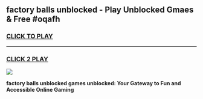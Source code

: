 
## factory balls unblocked - Play Unblocked Gmaes & Free #oqafh
<h3>
<a href="https://news.freeplayer.one?title=factory_balls_unblocked&ref=24F">CLICK TO PLAY</a></h3>
<hr>

<h3>
<a href="https://news.freeplayer.one?title=factory_balls_unblocked&ref=24F">CLICK 2 PLAY</a>
  
</h3>

<a href="https://news.freeplayer.one?title=factory_balls_unblocked&ref=24F/"><img src="https://clearcache.store/games.png"></a>


**factory balls unblocked games unblocked: Your Gateway to Fun and Accessible Online Gaming**
